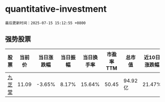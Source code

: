 # quantitative-investment

`最后更新时间：2025-07-15 15:12:55 +0800`

## 强势股票

|股票|当前价|当日涨跌幅|当日振幅|当日换手率|市盈率TTM|总市值|近10日涨跌幅|
|----|----|----|----|----|----|----|----|
|[九芝堂](https://xueqiu.com/S/SZ000989)|11.09|-3.65%|8.17%|15.64%|50.45|94.92亿|21.47%|
